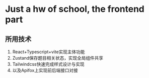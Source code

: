 # Just a hw of school, the frontend part

## 所用技术

1. React+Typescript+vite实现主体功能
2. Zustand保存题目相关状态，实现全局组件共享
3. Tailwindcss快速完成样式设计与实现
4. 以及Apifox上实现前后端接口对接
